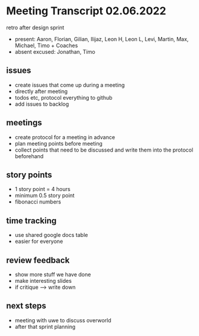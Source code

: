 # Meeting Transcript 02.06.2022

retro after design sprint

- present: Aaron, Florian, Gilian, Ilijaz, Leon H, Leon L, Levi, Martin, Max, Michael, Timo + Coaches
- absent excused: Jonathan, Timo

## issues

- create issues that come up during a meeting
- directly after meeting
- todos etc, protocol everything to github
- add issues to backlog

## meetings

- create protocol for a meeting in advance
- plan meeting points before meeting
- collect points that need to be discussed and write them into the protocol beforehand

## story points

- 1 story point = 4 hours
- minimum 0.5 story point
- fibonacci numbers

## time tracking

- use shared google docs table
- easier for everyone

## review feedback

- show more stuff we have done
- make interesting slides
- if critique --> write down

## next steps

- meeting with uwe to discuss overworld
- after that sprint planning

